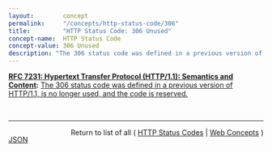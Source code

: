 ```yaml
---
layout:        concept
permalink:     "/concepts/http-status-code/306"
title:         "HTTP Status Code: 306 Unused"
concept-name:  HTTP Status Code
concept-value: 306 Unused
description: "The 306 status code was defined in a previous version of HTTP/1.1, is no longer used, and the code is reserved."
---
```


**[RFC 7231: Hypertext Transfer Protocol (HTTP/1.1): Semantics and Content](/specs/IETF/RFC/7231 "The Hypertext Transfer Protocol (HTTP) is an application-level protocol for distributed, collaborative, hypertext information systems. This document defines the semantics of HTTP/1.1 messages as expressed by request methods, request header fields, response status codes, and response header fields, along with the payload of messages (metadata and body content) and mechanisms for content negotiation."):** [The 306 status code was defined in a previous version of HTTP/1.1, is no longer used, and the code is reserved.](http://tools.ietf.org/html/rfc7231#section-6.4.6 "Read documentation for HTTP Status Code &#34;306&#34;")

<br/>
<hr/>

<p style="float : left"><a href="./306.json" title="JSON representing this particular Web Concept value">JSON</a></p>
<p style="text-align: right">Return to list of all ( <a href="../http-status-code/">HTTP Status Codes</a> | <a href="../">Web Concepts</a> )</p>
